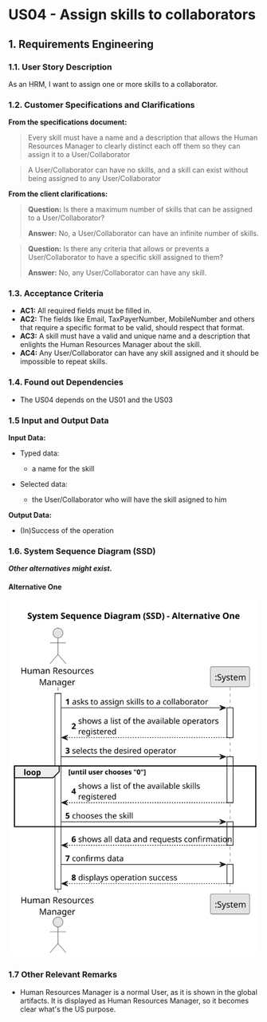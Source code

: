 # US04 - Assign skills to collaborators


## 1. Requirements Engineering

### 1.1. User Story Description

As an HRM, I want to assign one or more skills to a collaborator.

### 1.2. Customer Specifications and Clarifications 

**From the specifications document:**

>	Every skill must have a name and a description that allows the Human Resources Manager to clearly distinct each off them so they can assign it to a User/Collaborator

>	A User/Collaborator can have no skills, and a skill can exist without being assigned to any User/Collaborator 

**From the client clarifications:**

> **Question:** Is there a maximum number of skills that can be assigned to a User/Collaborator?
>
> **Answer:** No, a User/Collaborator can have an infinite number of skills.

> **Question:** Is there any criteria that allows or prevents a User/Collaborator to have a specific skill assigned to them?
>
> **Answer:** No, any User/Collaborator can have any skill.

### 1.3. Acceptance Criteria

* **AC1:** All required fields must be filled in.
* **AC2:** The fields like Email, TaxPayerNumber, MobileNumber and others that require a specific format to be valid, should respect that format.
* **AC3:** A skill must have a valid and unique name and a description that enlights the Human Resources Manager about the skill.
* **AC4:** Any User/Collaborator can have any skill assigned and it should be impossible to repeat skills.

### 1.4. Found out Dependencies

* The US04 depends on the US01 and the US03

### 1.5 Input and Output Data

**Input Data:**

* Typed data:
    * a name for the  skill
	
* Selected data:
    * the User/Collaborator who will have the skill asigned to him 

**Output Data:**

* (In)Success of the operation

### 1.6. System Sequence Diagram (SSD)

**_Other alternatives might exist._**

#### Alternative One

![System Sequence Diagram - Alternative One](svg/us04-system-sequence-diagram-alternative-one.svg)


### 1.7 Other Relevant Remarks

* Human Resources Manager is a normal User, as it is shown in the global artifacts. It is displayed as Human Resources Manager, so it becomes clear what's the US purpose.